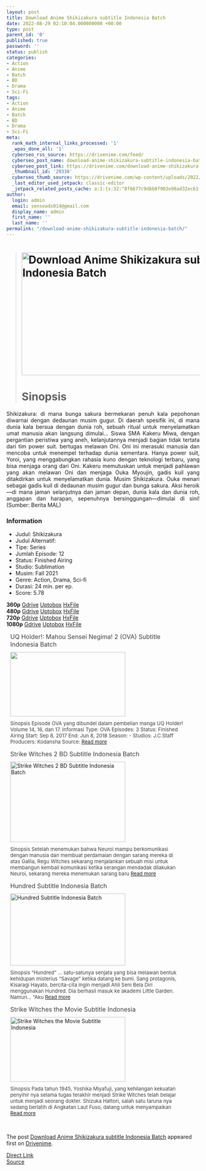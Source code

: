 ```yaml
---
layout: post
title: Download Anime Shikizakura subtitle Indonesia Batch
date: 2022-08-29 02:10:04.000000000 +00:00
type: post
parent_id: '0'
published: true
password: ''
status: publish
categories:
- Action
- Anime
- Batch
- BD
- Drama
- Sci-Fi
tags:
- Action
- Anime
- Batch
- BD
- Drama
- Sci-Fi
meta:
  rank_math_internal_links_processed: '1'
  _wpas_done_all: '1'
  cyberseo_rss_source: https://drivenime.com/feed/
  cyberseo_post_name: download-anime-shikizakura-subtitle-indonesia-batch
  cyberseo_post_link: https://drivenime.com/download-anime-shikizakura-subtitle-indonesia-batch/
  _thumbnail_id: '29338'
  cyberseo_thumb_source: https://drivenime.com/wp-content/uploads/2022/08/Download-Anime-Shikizakura-subtitle-Indonesia-Batch.jpg
  _last_editor_used_jetpack: classic-editor
  _jetpack_related_posts_cache: a:1:{s:32:"8f6677c9d6b0f903e98ad32ec61f8deb";a:2:{s:7:"expires";i:1663379437;s:7:"payload";a:3:{i:0;a:1:{s:2:"id";i:25188;}i:1;a:1:{s:2:"id";i:25028;}i:2;a:1:{s:2:"id";i:24989;}}}}
author:
  login: admin
  email: senseads014@gmail.com
  display_name: admin
  first_name: ''
  last_name: ''
permalink: "/download-anime-shikizakura-subtitle-indonesia-batch/"
---
```

<blockquote>
<h1><a href="https://drivenime.com/download-anime-shikizakura-subtitle-indonesia-batch/download-anime-shikizakura-subtitle-indonesia-batch/" rel="attachment wp-att-12786" data-wpel-link="internal"><img class="aligncenter size-full wp-image-12786" src="{{ site.baseurl }}/assets/2022/08/Download-Anime-Shikizakura-subtitle-Indonesia-Batch.jpg" alt="Download Anime Shikizakura subtitle Indonesia Batch" width="600" height="320" srcset="https://drivenime.com/wp-content/uploads/2022/08/Download-Anime-Shikizakura-subtitle-Indonesia-Batch.jpg 600w, https://drivenime.com/wp-content/uploads/2022/08/Download-Anime-Shikizakura-subtitle-Indonesia-Batch-300x160.jpg 300w" sizes="(max-width: 600px) 100vw, 600px" /></a></h1>
<h1 style="text-align: justify;">Sinopsis</h1>
</blockquote>
<p style="text-align: justify;">Shikizakura: di mana bunga sakura bermekaran penuh kala pepohonan diwarnai dengan dedaunan musim gugur. Di daerah spesifik ini, di mana dunia kala bersua dengan dunia roh, sebuah ritual untuk menyelamatkan umat manusia akan langsung dimulai… Siswa SMA Kakeru Miwa, dengan pergantian peristiwa yang aneh, kelanjutannya menjadi bagian tidak tertata dari tim power suit. bertugas melawan Oni. Oni ini merasuki manusia dan mencoba untuk menempel terhadap dunia sementara. Hanya power suit, Yoroi, yang menggabungkan rahasia kuno dengan teknologi terbaru, yang bisa menjaga orang dari Oni. Kakeru memutuskan untuk menjadi pahlawan yang akan melawan Oni dan menjaga Ouka Myoujin, gadis kuil yang ditakdirkan untuk menyelamatkan dunia. Musim Shikizakura. Ouka menari sebagai gadis kuil di dedaunan musim gugur dan bunga sakura. Aksi heroik—di mana jaman selanjutnya dan jaman depan, dunia kala dan dunia roh, anggapan dan harapan, sepenuhnya bersinggungan—dimulai di sini! (Sumber: Berita MAL)</p>
<h3 style="text-align: justify;">Information</h3>
<ul style="text-align: justify;">
<li>Judul: Shikizakura</li>
<li>Judul Alternatif:</li>
<li>Tipe: Series</li>
<li>Jumlah Episode: 12</li>
<li>Status: Finished Airing</li>
<li>Studio: Sublimation</li>
<li>Musim: Fall 2021</li>
<li>Genre: Action, Drama, Sci-fi</li>
<li>Durasi: 24 min. per ep.</li>
<li>Score: 5.78</li>
</ul>
<p style="text-align: justify;"><strong>360p</strong> <a href="https://teknosans.com/?safe_url_data=aHR0cHM6Ly9hY2VmaWxlLmNvL2YvNjQ4OTAxOTYvYW5pbWViYXRjaHMtbmV0LXNoaWtpemFrdXJhLTM2MHAtemlw" data-wpel-link="external" rel="external noopener noreferrer">Gdrive</a> <a href="https://teknosans.com/?safe_url_data=aHR0cHM6Ly91cHRvYm94LmNvbS94ejdyemw0Yncxa2w=" data-wpel-link="external" rel="external noopener noreferrer">Uptobox</a> <a href="https://teknosans.com/?safe_url_data=aHR0cHM6Ly9oeGZpbGUuY28vdXliZ2M2YTdqamln" data-wpel-link="external" rel="external noopener noreferrer">HxFile</a><br />
<strong>480p</strong> <a href="https://teknosans.com/?safe_url_data=aHR0cHM6Ly9hY2VmaWxlLmNvL2YvNjQ4OTAyMDEvYW5pbWViYXRjaHMtbmV0LXNoaWtpemFrdXJhLTQ4MHAtemlw" data-wpel-link="external" rel="external noopener noreferrer">Gdrive</a> <a href="https://teknosans.com/?safe_url_data=aHR0cHM6Ly91cHRvYm94LmNvbS93dWZ0aDBxdmt2Z3c=" data-wpel-link="external" rel="external noopener noreferrer">Uptobox</a> <a href="https://teknosans.com/?safe_url_data=aHR0cHM6Ly9oeGZpbGUuY28vYWV4MXIxOGR5bGEz" data-wpel-link="external" rel="external noopener noreferrer">HxFile</a><br />
<strong>720p</strong> <a href="https://teknosans.com/?safe_url_data=aHR0cHM6Ly9hY2VmaWxlLmNvL2YvNjQ4OTAyMDYvYW5pbWViYXRjaHMtbmV0LXNoaWtpemFrdXJhLTcyMHAtemlw" data-wpel-link="external" rel="external noopener noreferrer">Gdrive</a> <a href="https://teknosans.com/?safe_url_data=aHR0cHM6Ly91cHRvYm94LmNvbS9ybHc2dTIwbmJ3ZXM=" data-wpel-link="external" rel="external noopener noreferrer">Uptobox</a> <a href="https://teknosans.com/?safe_url_data=aHR0cHM6Ly9oeGZpbGUuY28vYTZ3bjF3bzhoeXhr" data-wpel-link="external" rel="external noopener noreferrer">HxFile</a><br />
<strong>1080p</strong> <a href="https://teknosans.com/?safe_url_data=aHR0cHM6Ly9hY2VmaWxlLmNvL2YvNjQ4OTAyMTIvYW5pbWViYXRjaHMtbmV0LXNoaWtpemFrdXJhLTEwODBwLXppcA==" data-wpel-link="external" rel="external noopener noreferrer">Gdrive</a> <a href="https://teknosans.com/?safe_url_data=aHR0cHM6Ly91cHRvYm94LmNvbS9hb3lpcDc3Z3lxZTI=" data-wpel-link="external" rel="external noopener noreferrer">Uptobox</a> <a href="https://teknosans.com/?safe_url_data=aHR0cHM6Ly9oeGZpbGUuY28vd3lkZ3M5eXZ4emE5" data-wpel-link="external" rel="external noopener noreferrer">HxFile</a></p>
<div class="related-post grid">
<div class="post-list ">
<div class="item"> <a class="title post_title" href="https://drivenime.com/uq-holder-mahou-sensei-negima-2-ova-subtitle-indonesia-batch-1/" data-wpel-link="internal"> UQ Holder!: Mahou Sensei Negima! 2 (OVA) Subtitle Indonesia Batch </a>
<div class="thumb post_thumb"> <a href="https://drivenime.com/uq-holder-mahou-sensei-negima-2-ova-subtitle-indonesia-batch-1/" data-wpel-link="internal"> <img width="300" height="168" src="{{ site.baseurl }}/assets/2022/08/Screenshot_187-300x168.jpg" class="attachment-medium size-medium wp-post-image" alt="" loading="lazy" srcset="https://drivenime.com/wp-content/uploads/2020/03/Screenshot_187-300x168.jpg 300w, https://drivenime.com/wp-content/uploads/2020/03/Screenshot_187-768x430.jpg 768w, https://drivenime.com/wp-content/uploads/2020/03/Screenshot_187-150x84.jpg 150w, https://drivenime.com/wp-content/uploads/2020/03/Screenshot_187.jpg 1019w" sizes="(max-width: 300px) 100vw, 300px" /> </a> </div>
<p class="excerpt post_excerpt"> Sinopsis Episode OVA yang dibundel dalam pembelian manga UQ Holder! Volume 14, 16, dan 17. Informasi Type: OVA Episodes: 3 Status: Finished Airing Start: Sep 8, 2017 End: Jun 8, 2018 Season: - Studios: J.C.Staff Producers: Kodansha Source: <a class="read-more" href="https://drivenime.com/uq-holder-mahou-sensei-negima-2-ova-subtitle-indonesia-batch-1/" data-wpel-link="internal"> Read more</a> </p>
</p></div>
<div class="item"> <a class="title post_title" href="https://drivenime.com/strike-witches-2-bd-subtitle-indonesia-batch/" data-wpel-link="internal"> Strike Witches 2 BD Subtitle Indonesia Batch </a>
<div class="thumb post_thumb"> <a href="https://drivenime.com/strike-witches-2-bd-subtitle-indonesia-batch/" data-wpel-link="internal"> <img width="300" height="210" src="{{ site.baseurl }}/assets/2022/08/Strike-Witches-2-BD-Subtitle-Indonesia-Batch-300x210.jpg" class="attachment-medium size-medium wp-post-image" alt="Strike Witches 2 BD Subtitle Indonesia Batch" loading="lazy" srcset="https://drivenime.com/wp-content/uploads/2016/07/Strike-Witches-2-BD-Subtitle-Indonesia-Batch-300x210.jpg 300w, https://drivenime.com/wp-content/uploads/2016/07/Strike-Witches-2-BD-Subtitle-Indonesia-Batch.jpg 686w" sizes="(max-width: 300px) 100vw, 300px" /> </a> </div>
<p class="excerpt post_excerpt"> Sinopsis Setelah menemukan bahwa Neuroi mampu berkomunikasi dengan manusia dan membuat perdamaian dengan sarang mereka di atas Gallia, Regu Witches sekarang menjalankan sebuah misi untuk membangun kembali komunikasi ketika serangan mendadak dilakukan Neuroi, sekarang mereka menemukan sarang baru <a class="read-more" href="https://drivenime.com/strike-witches-2-bd-subtitle-indonesia-batch/" data-wpel-link="internal"> Read more</a> </p>
</p></div>
<div class="item"> <a class="title post_title" href="https://drivenime.com/hundred-subtitle-indonesia-batch/" data-wpel-link="internal"> Hundred Subtitle Indonesia Batch </a>
<div class="thumb post_thumb"> <a href="https://drivenime.com/hundred-subtitle-indonesia-batch/" data-wpel-link="internal"> <img width="300" height="188" src="{{ site.baseurl }}/assets/2022/08/Hundred-Subtitle-Indonesia-Batch-300x188.jpg" class="attachment-medium size-medium wp-post-image" alt="Hundred Subtitle Indonesia Batch" loading="lazy" srcset="https://drivenime.com/wp-content/uploads/2016/08/Hundred-Subtitle-Indonesia-Batch-300x188.jpg 300w, https://drivenime.com/wp-content/uploads/2016/08/Hundred-Subtitle-Indonesia-Batch.jpg 720w" sizes="(max-width: 300px) 100vw, 300px" /> </a> </div>
<p class="excerpt post_excerpt"> Sinopsis “Hundred” … satu-satunya senjata yang bisa melawan bentuk kehidupan misterius “Savage” ketika datang ke bumi. Sang protagonis, Kisaragi Hayato, bercita-cita ingin menjadi Ahli Seni Bela Diri menggunakan Hundred. Dia berhasil masuk ke akademi Little Garden. Namun… “Aku <a class="read-more" href="https://drivenime.com/hundred-subtitle-indonesia-batch/" data-wpel-link="internal"> Read more</a> </p>
</p></div>
<div class="item"> <a class="title post_title" href="https://drivenime.com/strike-witches-movie-subtitle-indonesia/" data-wpel-link="internal"> Strike Witches the Movie Subtitle Indonesia </a>
<div class="thumb post_thumb"> <a href="https://drivenime.com/strike-witches-movie-subtitle-indonesia/" data-wpel-link="internal"> <img width="300" height="169" src="{{ site.baseurl }}/assets/2022/08/Strike-Witches-the-Movie-Subtitle-Indonesia-300x169.jpg" class="attachment-medium size-medium wp-post-image" alt="Strike Witches the Movie Subtitle Indonesia" loading="lazy" srcset="https://drivenime.com/wp-content/uploads/2016/07/Strike-Witches-the-Movie-Subtitle-Indonesia-300x169.jpg 300w, https://drivenime.com/wp-content/uploads/2016/07/Strike-Witches-the-Movie-Subtitle-Indonesia.jpg 711w" sizes="(max-width: 300px) 100vw, 300px" /> </a> </div>
<p class="excerpt post_excerpt"> Sinopsis Pada tahun 1945, Yoshika Miyafuji, yang kehilangan kekuatan penyihir nya selama tugas terakhir menjadi Strike Witches telah belajar untuk menjadi seorang dokter. Shizuka Hattori, salah satu taruna nya sedang berlatih di Angkatan Laut Fuso, datang untuk menyampaikan <a class="read-more" href="https://drivenime.com/strike-witches-movie-subtitle-indonesia/" data-wpel-link="internal"> Read more</a> </p>
</p></div>
</p></div>
<p> <script> </script><br />
<style> .related-post{} .related-post .post-list{ text-align:left; } .related-post .post-list .item{ margin:10px; padding:0px; } .related-post .headline{ font-size:18px !important; color:#999999 !important; } .related-post .post-list .item .post_title{ font-size:16px; color:#3f3f3f; margin:10px 0px; padding:0px; display: block; text-decoration: none; } .related-post .post-list .item .post_thumb{ max-height:220px; margin:10px 0px; padding:0px; display: block; } .related-post .post-list .item .post_excerpt{ font-size:13px; color:#3f3f3f; margin:10px 0px; padding:0px; display: block; text-decoration: none; } @media only screen and (min-width: 1024px ){ .related-post .post-list .item{ width: 45%; } } @media only screen and ( min-width: 768px ) and ( max-width: 1023px ) { .related-post .post-list .item{ width: 90%; } } @media only screen and ( min-width: 0px ) and ( max-width: 767px ){ .related-post .post-list .item{ width: 90%; } } </style>
</p></div>
<p>The post <a rel="nofollow" href="https://drivenime.com/download-anime-shikizakura-subtitle-indonesia-batch/" data-wpel-link="internal">Download Anime Shikizakura subtitle Indonesia Batch</a> appeared first on <a rel="nofollow" href="https://drivenime.com" data-wpel-link="internal">Drivenime</a>.</p>
<link rel="stylesheet" href="https://cdnjs.cloudflare.com/ajax/libs/font-awesome/4.7.0/css/font-awesome.min.css" />
<div class="divbtn"> <a href="https://handymansurrender.com/fihup8buzv?key=94550f7ce39444073321dde3b8782f97" class="btn"><i class="fa fa-download"></i> Direct Link</a> <br /><a href="https://drivenime.com/download-anime-shikizakura-subtitle-indonesia-batch/">Source</a> </div>

